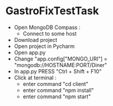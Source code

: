 # GastroFixTestTask
* Open MongoDB Compass :
  * Сonnect to some host
* Download project
* Open project in Pycharm
* Open app.py
* Change "app.config["MONGO_URI"] =  "mongodb://HOSTNAME:PORT/Diner"
* In app.py PRESS "Ctrl + Shift + F10"
* Click at terminal :
  * enter command "cd client"
  * enter command "npm install"
  * enter command "npm start"
